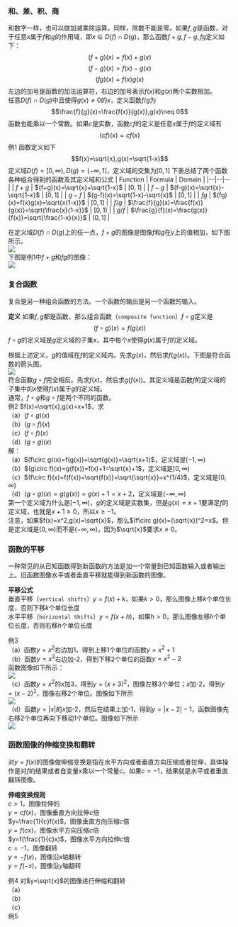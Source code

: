 ### 和、差、积、商
和数字一样，也可以做加减乘除运算，同样，除数不能是零。如果$f,g$是函数，对于任意$x$属于$f$和$g$的作用域，即$x\in D(f)\cap D(g)$，那么函数$f+g,f-g,fg$定义如下：
$$(f+g)(x)=f(x)+g(x)$$
$$(f-g)(x)=f(x)-g(x)$$
$$(fg)(x)=f(x)g(x)$$
左边的加号是函数的加法运算符，右边的加号表示$f(x)$和$g(x)$两个实数相加。  
任意$D(f)\cap D(g)$中且使得$g(x)\neq 0$的$x$，定义函数$f/g$为
$$\frac{f}{g}(x)=\frac{f(x)}{g(x)},g(x)\neq 0$$
函数也能乘以一个常数。如果$c$是实数，函数$cf$的定义是任意$x$属于$f$的定义域有
$$(cf)(x)=cf(x)$$
例1 函数定义如下
$$f(x)=\sqrt{x},g(x)=\sqrt{1-x}$$
定义域$D(f)=[0,\infty),D(g)=(-\infty,1]$，定义域的交集为$[0, 1]$
下表总结了两个函数各种组合得到的函数及其定义域和公式
| Function | Formula | Domain |
|--|--|--|
| $f+g$ | $(f+g)(x)=\sqrt{x}+\sqrt{1-x}$ | $[0, 1]$ |
| $f-g$ | $(f-g)(x)=\sqrt{x}-\sqrt{1-x}$ | $[0, 1]$ |
| $g-f$ | $(g-f)(x)=\sqrt{1-x}-\sqrt{x}$ | $[0, 1]$ |
| $fg$ | $(fg)(x)=f(x)g(x)=\sqrt{x(1-x)}$ | $[0, 1]$ |
| $f/g$ | $\frac{f}{g}(x)=\frac{f(x)}{g(x)}=\sqrt{\frac{x}{1-x}}$ | $[0, 1)$ |
| $g/f$ | $\frac{g}{f}(x)=\frac{g(x)}{f(x)}=\sqrt{\frac{1-x}{x}}$ | $(0, 1]$ |

在定义域$D(f)\cap D(g)$上的任一点，$f+g$的图像是图像$f$和$g$在$y$上的值相加，如下图所示。  
![](020.010.png)  
下图是例1中$f+g$和$fg$的图像：  
![](020.020.png)

### 复合函数
复合是另一种组合函数的方法。一个函数的输出是另一个函数的输入。

**定义** 如果$f,g$都是函数，那么组合函数（`composite function`）$f\circ g$定义是
$$(f\circ g)(x)=f(g(x))$$
$f\circ g$的定义域是$g$定义域的子集$x$，其中每个$x$使得$g(x)$属于$f$的定义域。

根据上述定义，$g$的值域在$f$的定义域内。先求$g(x)$，然后求$f(g(x))$。下图是符合函数的箭头图。  
![](020.030.png)  
符合函数$g\circ f$完全相反。先求$f(x)$，然后求$g(f(x))$。其定义域是函数$f$的定义域的子集中的$x$使得$f(x)$属于$g$的定义域。  
通常，$f\circ g$和$g\circ f$是两个不同的函数。  
例2 $f(x)=\sqrt{x},g(x)=x+1$，求  
（a）$(f\circ g)(x)$  
（b）$(g\circ f)(x)$  
（c）$(f\circ f)(x)$  
（d）$(g\circ g)(x)$  
解：  
（a）$(f\circ g)(x)=f(g(x))=\sqrt{g(x)}=\sqrt{x+1}$，定义域是$[-1, \infty)$  
（b）$(g\circ f)(x)=g(f(x))=f(x)+1=\sqrt{x}+1$，定义域是$[0, \infty)$  
（c）$(f\circ f)(x)=f(f(x))=\sqrt{f(x)}=\sqrt{\sqrt{x}}=x^{1/4}$，定义域是$[0, \infty)$  
（d）$(g\circ g)(x)=g(g(x))=g(x)+1=x+2$，定义域是$(-\infty, \infty)$  
第一个定义域为什么是$[-1, \infty)$，$g$的定义域是实数集，但是$g(x)=x+1$要满足$f$的定义域，也就是$x+1\geq 0$，所以$x\geq -1$。  
注意，如果$f(x)=x^2,g(x)=\sqrt{x}$，那么$(f\circ g)(x)=(\sqrt{x})^2=x$。但是定义域是$[0,\infty)$而不是$(-\infty, \infty)$，因为$\sqrt{x}$要求$x\geq 0$。

### 函数的平移
一种常见的从已知函数得到新函数的方法是加一个常量到已知函数输入或者输出上。旧函数图像水平或者垂直平移就能得到新函数的图像。  

**平移公式**  
垂直平移（`vertical shifts`）$y=f(x)+k$，如果$k>0$，那么图像上移$k$个单位长度，否则下移$k$个单位长度  
水平平移（`horizontal Shifts`）$y=f(x+h)$，如果$h>0$，那么图像左移$h$个单位长度，否则右移$h$个单位长度

例3  
（a）函数$y=x^2$右边加1，得到上移1个单位的函数$y=x^2+1$  
（b）函数$y=x^2$右边加-2，得到下移2个单位的函数$y=x^2-2$  
函数图像如下所示：  
![](020.040.png)  
（c）函数$y=x^2$的$x$加3，得到$y=(x+3)^2$，图像左移3个单位；$x$加-2，得到$y=(x-2)^2$，图像右移2个单位。图像如下所示  
![](020.050.png)  
（d）函数$y=|x|$的$x$加-2，然后在结果上加-1，得到$y=|x-2|-1$，函数图像先右移2个单位再向下移动1个单位。图像如下所示  
![](020.060.png)

### 函数图像的伸缩变换和翻转
对$y=f(x)$的图像做伸缩变换是指在水平方向或者垂直方向压缩或者拉伸，具体操作是对$f$的结果或者自变量$x$乘以一个常量$c$。如果$c=-1$，结果就是水平或者垂直翻转图像。

**伸缩变换规则**  
$c>1$，图像拉伸的  
$y=cf(x)$，图像垂直方向拉伸$c$倍  
$y=\frac{1}{c}f(x)$，图像垂直方向压缩$c$倍  
$y=f(cx)$，图像水平方向压缩$c$倍  
$y=f(\frac{1}{c}x)$，图像水平方向拉伸$c$倍  
$c=-1$，图像翻转  
$y=-f(x)$，图像沿$x$轴翻转  
$y=f(-x)$，图像沿$y$轴翻转

例4 对$y=\sqrt{x}$的图像进行伸缩和翻转  
（a）  
（b）  
（c）  
例5  
